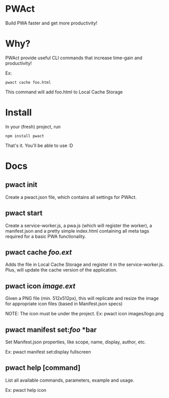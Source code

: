 # PWAct
Build PWA faster and get more productivity!

# Why?
PWAct provide useful CLI commands that increase time-gain and productivity!

Ex:

    pwact cache foo.html

This command will add foo.html to Local Cache Storage

# Install

In your (fresh) project, run

    npm install pwact

That's it. You'll be able to use :D

# Docs

## pwact init

Create a pwact.json file, which contains all settings for PWAct.

## pwact start

Create a service-worker.js, a pwa.js (which will register the worker), a manifest.json and a pretty simple index.html containing all meta tags required for a basic PWA functionality.

## pwact cache *foo.ext*

Adds the file in Local Cache Storage and register it in the service-worker.js. Plus, will update the cache version of the application.

## pwact icon *image.ext*

Given a PNG file (min. 512x512px), this will replicate and resize the image for appropriate icon files (based in Manifest.json specs)

NOTE: The icon must be under the project. Ex: pwact icon images/logo.png

## pwact manifest set:*foo* *bar

Set Manifest.json properties, like scope, name, display, author, etc.

Ex: pwact manifest set:display fullscreen

## pwact help [command]

List all available commands, parameters, example and usage.

Ex: pwact help icon
